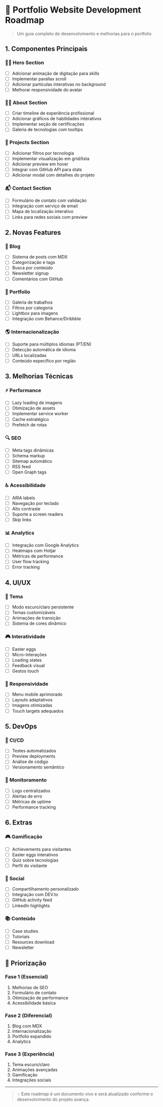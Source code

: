 # 🚀 Portfolio Website Development Roadmap

> Um guia completo de desenvolvimento e melhorias para o portfolio

## 1. Componentes Principais

### 🦸‍♂️ Hero Section
- [ ] Adicionar animação de digitação para skills
- [ ] Implementar parallax scroll
- [ ] Adicionar partículas interativas no background
- [ ] Melhorar responsividade do avatar

### 👨‍💻 About Section
- [ ] Criar timeline de experiência profissional
- [ ] Adicionar gráficos de habilidades interativos
- [ ] Implementar seção de certificações
- [ ] Galeria de tecnologias com tooltips

### 🎯 Projects Section
- [ ] Adicionar filtros por tecnologia
- [ ] Implementar visualização em grid/lista
- [ ] Adicionar preview em hover
- [ ] Integrar com GitHub API para stats
- [ ] Adicionar modal com detalhes do projeto

### 📬 Contact Section
- [ ] Formulário de contato com validação
- [ ] Integração com serviço de email
- [ ] Mapa de localização interativo
- [ ] Links para redes sociais com preview

## 2. Novas Features

### 📝 Blog
- [ ] Sistema de posts com MDX
- [ ] Categorização e tags
- [ ] Busca por conteúdo
- [ ] Newsletter signup
- [ ] Comentários com GitHub

### 🎨 Portfolio
- [ ] Galeria de trabalhos
- [ ] Filtros por categoria
- [ ] Lightbox para imagens
- [ ] Integração com Behance/Dribbble

### 🌎 Internacionalização
- [ ] Suporte para múltiplos idiomas (PT/EN)
- [ ] Detecção automática de idioma
- [ ] URLs localizadas
- [ ] Conteúdo específico por região

## 3. Melhorias Técnicas

### ⚡ Performance
- [ ] Lazy loading de imagens
- [ ] Otimização de assets
- [ ] Implementar service worker
- [ ] Cache estratégico
- [ ] Prefetch de rotas

### 🔍 SEO
- [ ] Meta tags dinâmicas
- [ ] Schema markup
- [ ] Sitemap automático
- [ ] RSS feed
- [ ] Open Graph tags

### ♿ Acessibilidade
- [ ] ARIA labels
- [ ] Navegação por teclado
- [ ] Alto contraste
- [ ] Suporte a screen readers
- [ ] Skip links

### 📊 Analytics
- [ ] Integração com Google Analytics
- [ ] Heatmaps com Hotjar
- [ ] Métricas de performance
- [ ] User flow tracking
- [ ] Error tracking

## 4. UI/UX

### 🎨 Tema
- [ ] Modo escuro/claro persistente
- [ ] Temas customizáveis
- [ ] Animações de transição
- [ ] Sistema de cores dinâmico

### 🎮 Interatividade
- [ ] Easter eggs
- [ ] Micro-interações
- [ ] Loading states
- [ ] Feedback visual
- [ ] Gestos touch

### 📱 Responsividade
- [ ] Menu mobile aprimorado
- [ ] Layouts adaptativos
- [ ] Imagens otimizadas
- [ ] Touch targets adequados

## 5. DevOps

### 🔄 CI/CD
- [ ] Testes automatizados
- [ ] Preview deployments
- [ ] Análise de código
- [ ] Versionamento semântico

### 📡 Monitoramento
- [ ] Logs centralizados
- [ ] Alertas de erro
- [ ] Métricas de uptime
- [ ] Performance tracking

## 6. Extras

### 🎮 Gamificação
- [ ] Achievements para visitantes
- [ ] Easter eggs interativos
- [ ] Quiz sobre tecnologias
- [ ] Perfil do visitante

### 🤝 Social
- [ ] Compartilhamento personalizado
- [ ] Integração com DEV.to
- [ ] GitHub activity feed
- [ ] LinkedIn highlights

### 📚 Conteúdo
- [ ] Case studies
- [ ] Tutoriais
- [ ] Resources download
- [ ] Newsletter

## 📅 Priorização

### Fase 1 (Essencial)
1. Melhorias de SEO
2. Formulário de contato
3. Otimização de performance
4. Acessibilidade básica

### Fase 2 (Diferencial)
1. Blog com MDX
2. Internacionalização
3. Portfolio expandido
4. Analytics

### Fase 3 (Experiência)
1. Tema escuro/claro
2. Animações avançadas
3. Gamificação
4. Integrações sociais

---

> 💡 Este roadmap é um documento vivo e será atualizado conforme o desenvolvimento do projeto avança.
